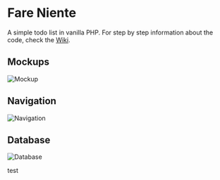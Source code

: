 # Fare Niente

A simple todo list in vanilla PHP. For step by step information about the code, check the [Wiki](https://github.com/arestivo/fare-niente/wiki).

## Mockups

![Mockup](https://raw.githubusercontent.com/arestivo/fare-niente/master/documentation/mockups.png)

## Navigation

![Navigation](https://raw.githubusercontent.com/arestivo/fare-niente/master/documentation/navigation.png)

## Database

![Database](https://raw.githubusercontent.com/arestivo/fare-niente/master/documentation/database.png)

test

